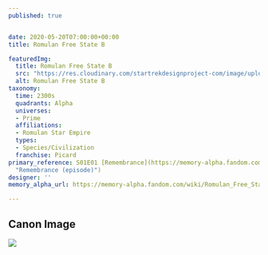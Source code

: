 ```yaml
---
published: true


date: 2020-05-20T07:00:00+00:00
title: Romulan Free State B

featuredImg:
  title: Romulan Free State B
  src: "https://res.cloudinary.com/startrekdesignproject-com/image/upload/v1589924659/RomulanEmpire2390sB.png"
  alt: Romulan Free State B
taxonomy:
  time: 2300s
  quadrants: Alpha
  universes:
  - Prime
  affiliations:
  - Romulan Star Empire
  types:
  - Species/Civilization
  franchise: Picard
primary_reference: S01E01 [Remembrance](https://memory-alpha.fandom.com/wiki/Remembrance_(episode)
  "Remembrance (episode)")
designer: ''
memory_alpha_url: https://memory-alpha.fandom.com/wiki/Romulan_Free_State

---
```

## Canon Image

![](https://res.cloudinary.com/startrekdesignproject-com/image/upload/v1589924659/PCDS01E01_RomulanEmpire_2390sB.jpg)